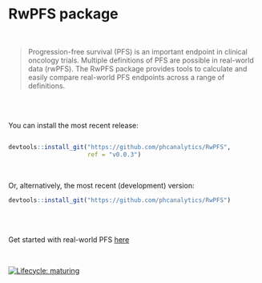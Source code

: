 # RwPFS package



<br/>


> Progression-free survival (PFS) is an important endpoint in clinical oncology trials. 
> Multiple definitions of PFS are possible in real-world data (rwPFS). 
> The RwPFS package provides tools to calculate and easily compare real-world PFS endpoints across a range of definitions.


<br/>
<br/>

You can install the most recent release:

``` r

devtools::install_git("https://github.com/phcanalytics/RwPFS", 
                      ref = "v0.0.3")  
```

<br/>

Or, alternatively, the most recent (development) version:

``` r
devtools::install_git("https://github.com/phcanalytics/RwPFS") 
```

<br/>
<br/>


Get started with real-world PFS [here](https://phcanalytics.github.io/RwPFS/articles/real_world_PFS.html)

<br/>


<!-- badges: start -->

[![Lifecycle:
maturing](https://img.shields.io/badge/lifecycle-maturing-blue.svg)](https://www.tidyverse.org/lifecycle/#maturing)


